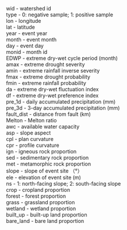 wid - watershed id  
type - 0: negative sample; 1: positive sample  
lon - longitude  
lat - latitude  
year - event year  
month - event month  
day - event day  
monid - month id  
EDWP - extreme dry-wet cycle period (month)  
amax - extreme drought severity  
amin - extreme rainfall inverse severity  
fmax - extreme drought probability  
fmin - extreme rainfall probability  
da - extreme dry-wet fluctuation index  
df - extreme dry-wet preference index  
pre_1d - daily accumulated precipitation (mm)  
pre_3d - 3-day accumulated precipitation (mm)  
fault_dist - distance from fault (km)  
Melton - Melton ratio  
awc - available water capacity  
asp - slope aspect  
cpl - plan curvature  
cpr - profile curvature  
ign - igneous rock proportion  
sed - sedimentary rock proportion  
met - metamorphic rock proportion  
slope - slope of event site （°）  
ele - elevation of event site (m)  
ns - 1: north-facing slope; 2: south-facing slope  
crop - cropland proportion  
forest - forest proportion  
grass - grassland proportion  
wetland - wetland proportion  
built_up - built-up land proportion  
bare_land - bare land proportion  
